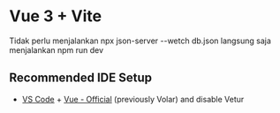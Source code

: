 # Vue 3 + Vite

Tidak perlu menjalankan npx json-server --wetch db.json
langsung saja menjalankan npm run dev

## Recommended IDE Setup

- [VS Code](https://code.visualstudio.com/) + [Vue - Official](https://marketplace.visualstudio.com/items?itemName=Vue.volar) (previously Volar) and disable Vetur
